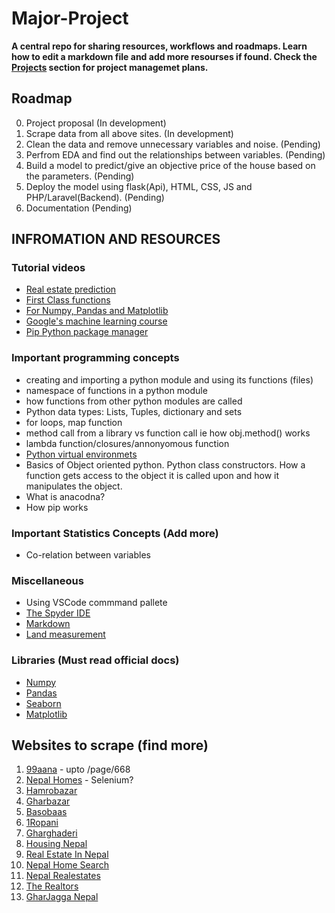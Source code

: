 # Major-Project
**A central repo for sharing resources, workflows and roadmaps. Learn how to edit a markdown file and add more resourses if found. Check the [Projects](https://github.com/Sanoj32/Major-Project/projects) section for project managemet plans.**

## Roadmap
0) Project proposal (In development)
1) Scrape data from all above sites. (In development)
2) Clean the data and remove unnecessary variables and noise. (Pending)
3) Perfrom EDA and find out the relationships between variables. (Pending)
4) Build a model to predict/give an objective price of the house based on the parameters. (Pending)
5) Deploy the model using flask(Api), HTML, CSS, JS and PHP/Laravel(Backend). (Pending)
6) Documentation (Pending)

## INFROMATION AND RESOURCES


### Tutorial videos
* [Real estate prediction](https://www.youtube.com/watch?v=rdfbcdP75KI&list=PLeo1K3hjS3uu7clOTtwsp94PcHbzqpAdg)
* [First Class functions](https://www.youtube.com/watch?v=kr0mpwqttM0&t=334s)
* [For Numpy, Pandas and Matplotlib](https://www.codingninjas.com/courses/online-data-science-course)
* [Google's machine learning course](https://developers.google.com/machine-learning/crash-course/ml-intro)
* [Pip Python package manager](https://youtu.be/U2ZN104hIcc)


### Important programming concepts
* creating and importing a python module and using its functions (files)
* namespace of functions in a python module
* how functions from other python modules are called
* Python data types: Lists, Tuples, dictionary and sets
* for loops, map function
* method call from a library vs function call ie how obj.method() works
* lambda function/closures/annonyomous function
* [Python virtual environmets](https://docs.python.org/3/library/venv.html)
* Basics of Object oriented python. Python class constructors. How a function gets access to the object it is called upon and how it manipulates the object.
* What is anacodna?
* How pip works

### Important Statistics Concepts (Add more)
* Co-relation between variables

### Miscellaneous
* Using VSCode commmand pallete
* [The Spyder IDE](https://www.spyder-ide.org/)
* [Markdown](https://guides.github.com/features/mastering-markdown/)
* [Land measurement](https://en.wikipedia.org/wiki/Nepalese_customary_units_of_measurement)

### Libraries (Must read official docs)
* [Numpy](https://numpy.org/doc/stable/)
* [Pandas](https://pandas.pydata.org/docs/)
* [Seaborn](https://seaborn.pydata.org/introduction.htmlZ)
* [Matplotlib](https://matplotlib.org/stable/contents.html)

## Websites to scrape (find more)

1.  [99aana](https://99aana.com/) - upto /page/668
2.  [Nepal Homes](https://www.nepalhomes.com/) - Selenium?
3.  [Hamrobazar](https://hamrobazar.com)
4.  [Gharbazar](https://www.gharbazar.com/)
5.  [Basobaas](https://basobaas.com/)
6.  [1Ropani](http://www.1ropani.com/)
7.  [Gharghaderi](https://www.gharghaderi.com/)
8.  [Housing Nepal](https://housingnepal.com)
9.  [Real Estate In Nepal](https://www.realestateinnepal.com/)
10. [Nepal Home Search](https://nepalhomesearch.com/)
11. [Nepal Realestates](https://nepalrealestates.com/)
12. [The Realtors](https://therealtors.com.np/property/view-all-buy)
13. [GharJagga Nepal](https://www.gharjagganepal.com/)


